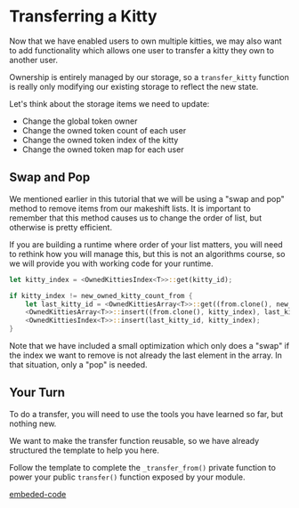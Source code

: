 Transferring a Kitty
===

Now that we have enabled users to own multiple kitties, we may also want to add functionality which allows one user to transfer a kitty they own to another user.

Ownership is entirely managed by our storage, so a `transfer_kitty` function is really only modifying our existing storage to reflect the new state.

Let's think about the storage items we need to update:

 - Change the global token owner
 - Change the owned token count of each user
 - Change the owned token index of the kitty
 - Change the owned token map for each user

 ## Swap and Pop

 We mentioned earlier in this tutorial that we will be using a "swap and pop" method to remove items from our makeshift lists. It is important to remember that this method causes us to change the order of list, but otherwise is pretty efficient.

 If you are building a runtime where order of your list matters, you will need to rethink how you will manage this, but this is not an algorithms course, so we will provide you with working code for your runtime.

```rust
let kitty_index = <OwnedKittiesIndex<T>>::get(kitty_id);

if kitty_index != new_owned_kitty_count_from {
    let last_kitty_id = <OwnedKittiesArray<T>>::get((from.clone(), new_owned_kitty_count_from));
    <OwnedKittiesArray<T>>::insert((from.clone(), kitty_index), last_kitty_id);
    <OwnedKittiesIndex<T>>::insert(last_kitty_id, kitty_index);
}
```

Note that we have included a small optimization which only does a "swap" if the index we want to remove is not already the last element in the array. In that situation, only a "pop" is needed.

## Your Turn

To do a transfer, you will need to use the tools you have learned so far, but nothing new.

We want to make the transfer function reusable, so we have already structured the template to help you here.

Follow the template to complete the `_transfer_from()` private function to power your public `transfer()` function exposed by your module.

[embeded-code](./assets/3.2-template.rs ':include :type=code embed')